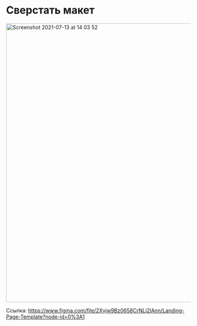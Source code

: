 # Сверстать макет

<img width="758" alt="Screenshot 2021-07-13 at 14 03 52" src="https://user-images.githubusercontent.com/3757971/125441405-361972c5-9a43-4ef2-ab1d-f9c9ea0ceff8.png">

Ссылка: https://www.figma.com/file/2Xyjw9Bz0658CrNLj2lAnn/Landing-Page-Template?node-id=0%3A1
